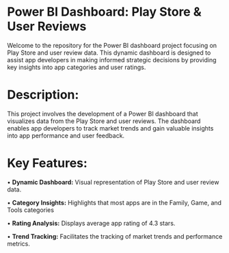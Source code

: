 # Power BI Dashboard: Play Store & User Reviews
Welcome to the repository for the Power BI dashboard project focusing on Play Store and user review data. This dynamic dashboard is designed to assist app developers in making informed strategic decisions by providing key insights into app categories and user ratings.

# Description:

This project involves the development of a Power BI dashboard that visualizes data from the Play Store and user reviews. The dashboard enables app developers to track market trends and gain valuable insights into app performance and user feedback.

# Key Features:

 • **Dynamic Dashboard:** Visual representation of Play Store and user review data.

 • **Category Insights:** Highlights that most apps are in the Family, Game, and Tools categories

 • **Rating Analysis:** Displays average app rating of 4.3 stars.

 • **Trend Tracking:** Facilitates the tracking of market trends and performance metrics.
